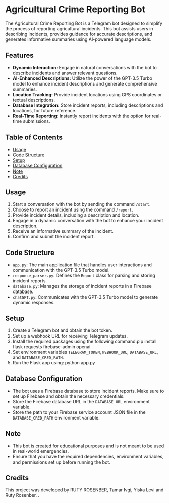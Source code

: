 # Agricultural Crime Reporting Bot

The Agricultural Crime Reporting Bot is a Telegram bot designed to simplify the process of reporting agricultural incidents. This bot assists users in describing incidents, provides guidance for accurate descriptions, and generates informative summaries using AI-powered language models.

## Features

- **Dynamic Interaction:** Engage in natural conversations with the bot to describe incidents and answer relevant questions.
- **AI-Enhanced Descriptions:** Utilize the power of the GPT-3.5 Turbo model to enhance incident descriptions and generate comprehensive summaries.
- **Location Tracking:** Provide incident locations using GPS coordinates or textual descriptions.
- **Database Integration:** Store incident reports, including descriptions and locations, for future reference.
- **Real-Time Reporting:** Instantly report incidents with the option for real-time submissions.

## Table of Contents

- [Usage](#usage)
- [Code Structure](#code-structure)
- [Setup](#setup)
- [Database Configuration](#database-configuration)
- [Note](#note)
- [Credits](#credits)

## Usage

1. Start a conversation with the bot by sending the command `/start`.
2. Choose to report an incident using the command `/report`.
3. Provide incident details, including a description and location.
4. Engage in a dynamic conversation with the bot to enhance your incident description.
5. Receive an informative summary of the incident.
6. Confirm and submit the incident report.

## Code Structure

- `app.py`: The main application file that handles user interactions and communication with the GPT-3.5 Turbo model.
- `response_parser.py`: Defines the `Report` class for parsing and storing incident reports.
- `database.py`: Manages the storage of incident reports in a Firebase database.
- `chatGPT.py`: Communicates with the GPT-3.5 Turbo model to generate dynamic responses.

## Setup

1. Create a Telegram bot and obtain the bot token.
2. Set up a webhook URL for receiving Telegram updates.
3. Install the required packages using the following command:pip install flask requests firebase-admin openai
4. Set environment variables `TELEGRAM_TOKEN`, `WEBHOOK_URL`, `DATABASE_URL`, and `DATABASE_CRED_PATH`.
5. Run the Flask app using: python app.py


## Database Configuration

- The bot uses a Firebase database to store incident reports. Make sure to set up Firebase and obtain the necessary credentials.
- Store the Firebase database URL in the `DATABASE_URL` environment variable.
- Store the path to your Firebase service account JSON file in the `DATABASE_CRED_PATH` environment variable.

## Note

- This bot is created for educational purposes and is not meant to be used in real-world emergencies.
- Ensure that you have the required dependencies, environment variables, and permissions set up before running the bot.

## Credits

This project was developed by RUTY ROSENBER, Tamar Ivgi, Yiska Levi and Ruty Rosenber.
.

